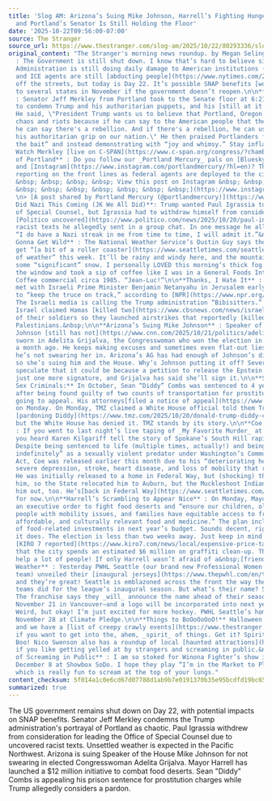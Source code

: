 ```yaml
---
title: 'Slog AM: Arizona’s Suing Mike Johnson, Harrell’s Fighting Hunger Kind of,
  and Portland’s Senator Is Still Holding the Floor'
date: '2025-10-22T09:56:00-07:00'
source: The Stranger
source_url: https://www.thestranger.com/slog-am/2025/10/22/80293336/slog-am-arizonas-suing-mike-johnson-harrells-fighting-hunger-kind-of-and-portlands-senator-is-still-holding-the-floor
original_content: "The Stranger's morning news roundup. by Megan Seling\n\n**Oh, Hey**
  : The Government is still shut down. I know that’s hard to believe since the Trump
  Administration is still doing daily damage to American institutions ([literally!](https://apnews.com/article/trump-ballroom-white-house-east-wing-demolish-854a0b440be58924f83d57810ed3e9af))
  and ICE agents are still [abducting people](https://www.nytimes.com/2025/10/21/nyregion/nyc-raid-canal-st-agents-ice.html)
  off the streets, but today is Day 22. It’s possible SNAP benefits [won’t be issued](https://abcnews.go.com/Politics/states-start-halting-snap-benefits-amid-shutdown/story?id=126716354)
  to several states in November if the government doesn’t reopen.\n\n**Portland Represent**
  : Senator Jeff Merkley from Portland took to the Senate floor at 6:21 last night
  to condemn Trump and his authoritarian puppets, and his [still at it this morning](https://www.cbsnews.com/news/jeff-merkley-senate-speech-trump/).
  He said, \"President Trump wants us to believe that Portland, Oregon, is full of
  chaos and riots because if he can say to the American people that there are riots,
  he can say there's a rebellion. And if there's a rebellion, he can use that to strengthen
  his authoritarian grip on our nation.\" He then praised Portlanders for not “taking
  the bait” and instead demonstrating with “joy and whimsy.” Stay inflated, frog friends.
  Watch Merkley [live on C-SPAN](https://www.c-span.org/congress/?chamber=senate&date=2025-10-21).\n\n**Speaking
  of Portland** : Do you follow our _Portland Mercury_ pals on [Bluesky](https://bsky.app/profile/portlandmercury.com)
  and [Instagram](https://www.instagram.com/portlandmercury/?hl=en)? They’re out there
  reporting on the front lines as federal agents are deployed to the city.\n\n> [&nbsp;
  &nbsp; &nbsp; &nbsp; &nbsp; View this post on Instagram &nbsp; &nbsp; &nbsp; &nbsp;
  &nbsp; &nbsp; &nbsp; &nbsp; &nbsp; &nbsp; &nbsp;](https://www.instagram.com/reel/DQA4e38kect/?utm_source=ig_embed&utm_campaign=loading)\n>
  \n> [A post shared by Portland Mercury (@portlandmercury)](https://www.instagram.com/reel/DQA4e38kect/?utm_source=ig_embed&utm_campaign=loading)\n\n**I
  Did Nazi This Coming (JK We All Did)**: Trump wanted Paul Igrassia to lead the Office
  of Special Counsel, but Igrassia had to withdraw himself from consideration after
  [Politico uncovered](https://www.politico.com/news/2025/10/20/paul-ingrassia-racist-text-messages-nazi-00613608)
  racist texts he allegedly sent in a group chat. In one message he allegedly wrote,
  “I do have a Nazi streak in me from time to time, I will admit it.”&nbsp;\n\n**Weather’s
  Gonna Get Wild** : The National Weather Service’s Dustin Guy says the PNW is gonna
  get “[a bit of a roller coaster](https://www.seattletimes.com/seattle-news/weather/seattle-weather-fall-roller-coaster-of-rain-wind-and-snow/)
  of weather” this week. It’ll be rainy and windy here, and the mountains might get
  some “significant” snow. I personally LOVED this morning’s thick fog. I stared out
  the window and took a sip of coffee like I was in a General Foods International
  Coffee commercial circa 1985. “Jean-Luc!”\n\n**Thanks, I Hate It** : VP JD Vance
  met with Israeli Prime Minister Benjamin Netanyahu in Jerusalem early this morning
  to “keep the truce on track,” according to [NPR](https://www.npr.org/2025/10/22/nx-s1-5581401/vance-israel-gaza-ceasefire).
  The Israeli media is calling the Trump administration “Bibisitters.” Over the weekend,
  Israel claimed Hamas [killed two](https://www.cbsnews.com/news/israel-military-gaza-hamas-strikes-ceasefire/)
  of their soldiers so they launched airstrikes that reportedly [killed 26](https://www.reuters.com/world/middle-east/israeli-media-reports-military-attack-gaza-2025-10-19/)
  Palestinians.&nbsp;\n\n**Arizona’s Suing Mike Johnson** : Speaker of the House Mike
  Johnson [still has not](https://www.cnn.com/2025/10/21/politics/adelita-grijalva-lawsuit-sworn-in-house)
  sworn in Adelita Grijalva, the Congresswoman who won the election in Arizona about
  a month ago. He keeps making excuses and sometimes even flat-out lies about why
  he’s not swearing her in. Arizona’s AG has had enough of Johnson’s dick behavior,
  so she’s suing him and the House. Why’s Johnson putting it off? Several outlets
  speculate that it could be because a petition to release the Epstein files needs
  just one more signature, and Grijalva has said she’ll sign it.\n\n**Speaking of
  Sex Criminals:** In October, Sean “Diddy” Combs was sentenced to 4 years in prison
  after being found guilty of two counts of transportation for prostitution but he’s
  going to appeal. His attorneys[filed a notice of appeal](https://www.bbc.com/news/articles/clykzv3y9pko)
  on Monday. On Monday, TMZ claimed a White House official told them Trump was considering
  [pardoning Diddy](https://www.tmz.com/2025/10/20/donald-trump-diddy-commutation-soon/),
  but the White House has denied it. TMZ stands by its story.\n\n**Coe’s Moving Again**
  : If you went to last night’s live taping of _My Favorite Murder_ at the Paramount,
  you heard Karen Kilgariff tell the story of Spokane’s South Hill rapist Kevin Coe.
  Despite being sentenced to life (multiple times, actually!) and being “retained
  indefinitely” as a sexually violent predator under Washington’s Community Protection
  Act, Coe was released earlier this month due to his “deteriorating health” [including](https://www.krem.com/article/news/local/court-expected-grant-release-south-hill-rapist-kevin-coe/293-2e94f462-de10-40e7-ba44-a03ea517bb59)
  severe depression, stroke, heart disease, and loss of mobility that required a walker.
  He was initially released to a home in Federal Way, but (shocking) they didn’t want
  him, so the State relocated him to Auburn, but the Muckleshoot Indian Tribe kicked
  him out, too. He’s[back in Federal Way](https://www.seattletimes.com/nation-world/south-hill-rapist-kevin-coe-kicked-off-muckleshoot-tribal-land/)
  for now.\n\n**Harrell’s Scrambling to Appear Nice** : On Monday, Mayor Harrell signed
  an executive order to fight food deserts and “ensure our children, older adults,
  people with mobility issues, and families have equitable access to fresh, local,
  affordable, and culturally relevant food and medicine.” The plan includes $12 million
  of food-related investments in next year’s budget. Sounds decent, right? Of course
  it does. The election is less than two weeks away. Just keep in mind that in July,
  [KIRO 7 reported](https://www.kiro7.com/news/local/expensive-price-tag-seattle-approves-tougher-penalties-graffiti/SIHNYPJCCZCWBEIQFJMIRWTG4A/)
  that the city spends an estimated $6 million on graffiti clean-up. That money could
  help a lot of people! If only Harrell wasn’t afraid of a&nbsp;[friendly hot dog](https://www.thestranger.com/art-and-performance-fall-2024/2024/09/19/79700841/have-you-seen-this-dog).\n\n**Sweater
  Weather** : Yesterday PWHL Seattle (our brand new Professional Women’s Hockey League
  team) unveiled their [inaugural jerseys](https://www.thepwhl.com/en/teams/seattle/news/2025/october/21/pwhl-seattle-unveils-inaugural-jerseys-ahead-of-2025-26-season)
  and they’re great! Seattle is emblazoned across the front the way the original PWHL
  teams did for the league’s inaugural season. But what’s their name? Still TBA, actually!
  The franchise says they _will_ announce the name ahead of their season—which starts
  November 21 in Vancouver—and a logo will be incorporated into next year’s sweaters.
  Weird, but okay! I’m just excited for more hockey. PWHL Seattle’s home opener is
  November 28 at Climate Pledge.\n\n**Things to BoOoOoOoO!** Halloween is coming,
  and we have a [list of creepy crawly events](https://www.thestranger.com/arts/2025/10/01/80264523/things-to-boooooooooooo)
  if you want to get into the, ahem, _spirit_ of things. Get it? Spirit? Like a ghost!
  Boo! Nico Swenson also has a roundup of local [haunted attractions](https://www.thestranger.com/arts/2025/10/01/80264523/things-to-boooooooooooo%23HauntedHouses)
  if you like getting yelled at by strangers and screaming in public.&nbsp;\n\n**Speaking
  of Screaming in Public** : I am so stoked for Winona Fighter’s show in Seattle!
  December 8 at Showbox SoDo. I hope they play “I’m in the Market to Please No One,”
  which is really fun to scream at the top of your lungs."
content_checksum: 5f014a1c0e6cd67d07788d1ab9b7e0191370b35e95bcdfd19bc657d57caa09a6
summarized: true
---
```


The US government remains shut down on Day 22, with potential impacts on SNAP benefits. Senator Jeff Merkley condemns the Trump administration's portrayal of Portland as chaotic. Paul Igrassia withdrew from consideration for leading the Office of Special Counsel due to uncovered racist texts. Unsettled weather is expected in the Pacific Northwest. Arizona is suing Speaker of the House Mike Johnson for not swearing in elected Congresswoman Adelita Grijalva. Mayor Harrell has launched a $12 million initiative to combat food deserts. Sean "Diddy" Combs is appealing his prison sentence for prostitution charges while Trump allegedly considers a pardon.